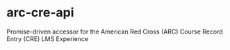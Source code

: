 arc-cre-api
===========

Promise-driven accessor for the American Red Cross (ARC) Course Record Entry (CRE) LMS Experience
